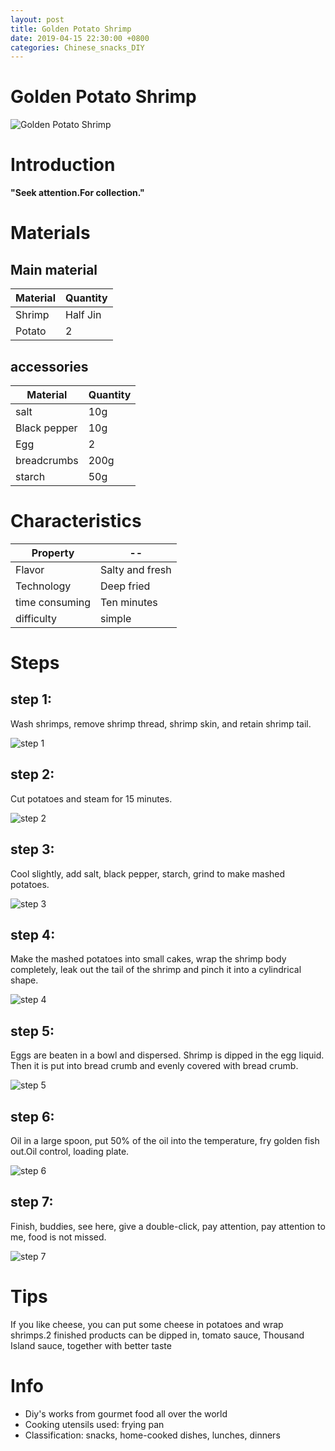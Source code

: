 ```yaml
---
layout: post
title: Golden Potato Shrimp
date: 2019-04-15 22:30:00 +0800
categories: Chinese_snacks_DIY
---
```


# Golden Potato Shrimp

![Golden Potato Shrimp]({{site.baseurl}}/img/434854/434854.jpg)

# Introduction

**"Seek attention.For collection."**

# Materials


## Main material

Material|Quantity
--|--
Shrimp|Half Jin
Potato|2

## accessories

Material|Quantity
--|--
salt|10g
Black pepper|10g
Egg|2
breadcrumbs|200g
starch|50g

# Characteristics

Property|--
--|--
Flavor|Salty and fresh
Technology|Deep fried
time consuming|Ten minutes
difficulty|simple

# Steps

## step 1:

Wash shrimps, remove shrimp thread, shrimp skin, and retain shrimp tail.

![step 1]({{site.baseurl}}/img/434854/1.jpg)

## step 2:

Cut potatoes and steam for 15 minutes.

![step 2]({{site.baseurl}}/img/434854/2.jpg)

## step 3:

Cool slightly, add salt, black pepper, starch, grind to make mashed potatoes.

![step 3]({{site.baseurl}}/img/434854/3.jpg)

## step 4:

Make the mashed potatoes into small cakes, wrap the shrimp body completely, leak out the tail of the shrimp and pinch it into a cylindrical shape.

![step 4]({{site.baseurl}}/img/434854/4.jpg)

## step 5:

Eggs are beaten in a bowl and dispersed. Shrimp is dipped in the egg liquid. Then it is put into bread crumb and evenly covered with bread crumb.

![step 5]({{site.baseurl}}/img/434854/5.jpg)

## step 6:

Oil in a large spoon, put 50% of the oil into the temperature, fry golden fish out.Oil control, loading plate.

![step 6]({{site.baseurl}}/img/434854/6.jpg)

## step 7:

Finish, buddies, see here, give a double-click, pay attention, pay attention to me, food is not missed.

![step 7]({{site.baseurl}}/img/434854/7.jpg)

# Tips

If you like cheese, you can put some cheese in potatoes and wrap shrimps.2 finished products can be dipped in, tomato sauce, Thousand Island sauce, together with better taste

# Info

- Diy's works from gourmet food all over the world
- Cooking utensils used: frying pan
- Classification: snacks, home-cooked dishes, lunches, dinners